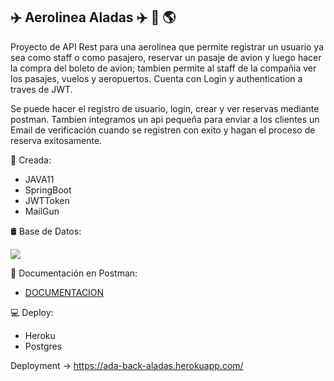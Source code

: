 ## :airplane: Aerolinea Aladas :airplane: :flight_arrival: :earth_americas:

Proyecto de API Rest para una aerolinea que permite registrar un usuario ya sea como staff o como pasajero, reservar un pasaje de avion y luego hacer la compra del boleto de avion; tambien permite al staff de la compañia  ver los pasajes, vuelos y aeropuertos. Cuenta con Login y authentication a traves de JWT.

Se puede hacer el registro de usuario, login, crear y ver reservas mediante postman. Tambien integramos un api pequeña para enviar a los clientes un Email de verificación
cuando se registren con exito y hagan el proceso de reserva exitosamente.

🧰 Creada:
  * JAVA11
  * SpringBoot
  * JWTToken
  * MailGun

🛢 Base de Datos:

![](https://user-images.githubusercontent.com/79878292/135499382-9d5a4011-360b-4d4d-b95e-899e9e87ab0c.png)

📝 Documentación en Postman:

* <a href="https://documenter.getpostman.com/view/16170614/U16ewUJr"> DOCUMENTACION</a> 

💻 Deploy:
  * Heroku
  * Postgres

Deployment -> https://ada-back-aladas.herokuapp.com/

